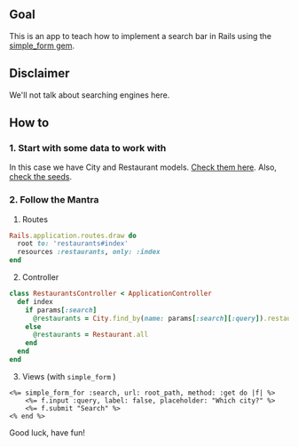 ## Goal
This is an app to teach how to implement a search bar in Rails using the [simple_form gem](https://github.com/heartcombo/simple_form).

## Disclaimer
We'll not talk about searching engines here. 

## How to
### 1. Start with some data to work with
In this case we have City and Restaurant models.
[Check them here](https://github.com/andrerferrer/search-bar-demo/tree/master/app/models).
Also, [check the seeds](https://github.com/andrerferrer/search-bar-demo/blob/master/db/seeds.rb).

### 2. Follow the Mantra

1. Routes 
```ruby
Rails.application.routes.draw do
  root to: 'restaurants#index'
  resources :restaurants, only: :index
end
```

2. Controller
```ruby
class RestaurantsController < ApplicationController
  def index
    if params[:search]
      @restaurants = City.find_by(name: params[:search][:query]).restaurants
    else
      @restaurants = Restaurant.all
    end
  end
end
```

3. Views (with `simple_form` )
```erb
<%= simple_form_for :search, url: root_path, method: :get do |f| %>
    <%= f.input :query, label: false, placeholder: "Which city?" %>
    <%= f.submit "Search" %>
<% end %>
```


Good luck, have fun!
